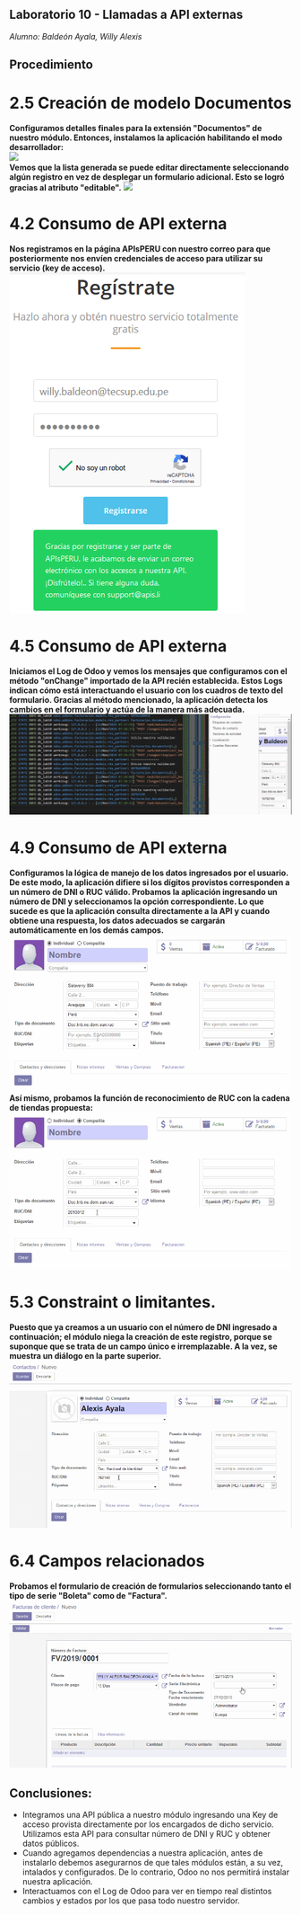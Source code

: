 ## Laboratorio 10 - Llamadas a API externas
*Alumno: Baldeón Ayala, Willy Alexis*

## Procedimiento

# 2.5 Creación de modelo Documentos 
**Configuramos detalles finales para la extensión "Documentos" de nuestro módulo. Entonces, instalamos la aplicación habilitando el modo desarrollador:**   
![](https://github.com/WillyBaldeon/Integraci-n-de-Sistemas-Empresariales-Avanzados/blob/master/Semana%2010/2.5.1%20Creaci%C3%B3n%20de%20modelo%20Documentos.png)   
**Vemos que la lista generada se puede editar directamente seleccionando algún registro en vez de desplegar un formulario adicional. Esto se logró gracias al atributo "editable".**
![](https://github.com/WillyBaldeon/Integraci-n-de-Sistemas-Empresariales-Avanzados/blob/master/Semana%2010/2.5.2%20Creaci%C3%B3n%20de%20modelo%20Documentos.gif)

# 4.2 Consumo de API externa
**Nos registramos en la página APIsPERU con nuestro correo para que posteriormente nos envíen credenciales de acceso para utilizar su servicio (key de acceso).**   
![](https://github.com/WillyBaldeon/Integraci-n-de-Sistemas-Empresariales-Avanzados/blob/master/Semana%2010/4.2%20Consumo%20de%20API%20externa.png)

# 4.5 Consumo de API externa
**Iniciamos el Log de Odoo y vemos los mensajes que configuramos con el método "onChange" importado de la API recién establecida. Estos Logs indican cómo está interactuando el usuario con los cuadros de texto del formulario. Gracias al método mencionado, la aplicación detecta los cambios en el formulario y actúa de la manera más adecuada.**   
![](https://github.com/WillyBaldeon/Integraci-n-de-Sistemas-Empresariales-Avanzados/blob/master/Semana%2010/4.5%20Consumo%20de%20API%20externa.gif)

# 4.9 Consumo de API externa
**Configuramos la lógica de manejo de los datos ingresados por el usuario. De este modo, la aplicación difiere si los dígitos provistos corresponden a un número de DNI o RUC válido. Probamos la aplicación ingresando un número de DNI y seleccionamos la opción correspondiente. Lo que sucede es que la aplicación consulta directamente a la API y cuando obtiene una respuesta, los datos adecuados se cargarán automáticamente en los demás campos.**   
![](https://github.com/WillyBaldeon/Integraci-n-de-Sistemas-Empresariales-Avanzados/blob/master/Semana%2010/4.9.1%20Consumo%20de%20API%20externa.gif)   
**Así mismo, probamos la función de reconocimiento de RUC con la cadena de tiendas propuesta:**   
![](https://github.com/WillyBaldeon/Integraci-n-de-Sistemas-Empresariales-Avanzados/blob/master/Semana%2010/4.9.2%20Consumo%20de%20API%20externa.gif)

# 5.3 Constraint o limitantes.
**Puesto que ya creamos a un usuario con el número de DNI ingresado a continuación; el módulo niega la creación de este registro, porque se suponque que se trata de un campo único e irremplazable. A la vez, se muestra un diálogo en la parte superior.**   
![](https://github.com/WillyBaldeon/Integraci-n-de-Sistemas-Empresariales-Avanzados/blob/master/Semana%2010/5.3%20Constraint%20o%20limitantes..gif)

# 6.4 Campos relacionados
**Probamos el formulario de creación de formularios seleccionando tanto el tipo de serie "Boleta" como de "Factura".**   
![](https://github.com/WillyBaldeon/Integraci-n-de-Sistemas-Empresariales-Avanzados/blob/master/Semana%2010/6.4%20Campos%20relacionados.gif)

## Conclusiones:
* Integramos una API pública a nuestro módulo ingresando una Key de acceso provista directamente por los encargados de dicho servicio. Utilizamos esta API para consultar número de DNI y RUC y obtener datos públicos.
* Cuando agregamos dependencias a nuestra aplicación, antes de instalarlo debemos asegurarnos de que tales módulos están, a su vez, intalados y configurados. De lo contrario, Odoo no nos permitirá instalar nuestra aplicación.
* Interactuamos con el Log de Odoo para ver en tiempo real distintos cambios y estados por los que pasa todo nuestro servidor.